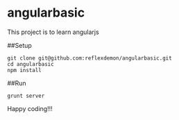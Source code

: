 angularbasic
============

This project is to learn angularjs


##Setup

```
git clone git@github.com:reflexdemon/angularbasic.git
cd angularbasic
npm install
```


##Run

```
grunt server
```


Happy coding!!!